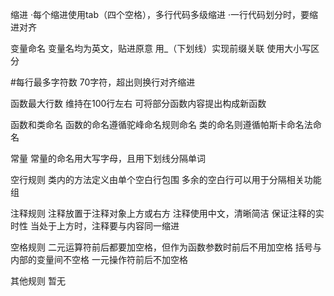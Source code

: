 缩进
·每个缩进使用tab（四个空格），多行代码多级缩进
·一行代码划分时，要缩进对齐

变量命名
变量名均为英文，贴进原意
用_（下划线）实现前缀关联
使用大小写区分

#每行最多字符数
70字符，超出则换行对齐缩进

函数最大行数
维持在100行左右
可将部分函数内容提出构成新函数

函数和类命名
函数的命名遵循驼峰命名规则命名
类的命名则遵循帕斯卡命名法命名

常量
常量的命名用大写字母，且用下划线分隔单词

空行规则
类内的方法定义由单个空白行包围
多余的空白行可以用于分隔相关功能组

注释规则
注释放置于注释对象上方或右方
注释使用中文，清晰简洁
保证注释的实时性
当处于上方时，注释要与内容同一缩进

空格规则
二元运算符前后都要加空格，但作为函数参数时前后不用加空格
括号与内部的变量间不空格
一元操作符前后不加空格

其他规则
暂无
